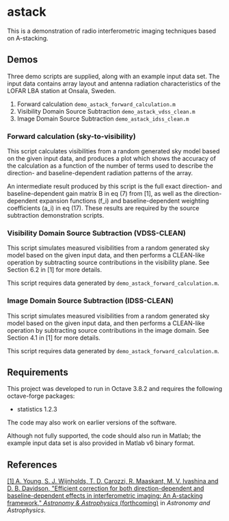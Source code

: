 # astack
This is a demonstration of radio interferometric imaging techniques based on A-stacking.

## Demos
Three demo scripts are supplied, along with an example input data set. The input data contains array layout and antenna radiation characteristics of the LOFAR LBA station at Onsala, Sweden.

1. Forward calculation `demo_astack_forward_calculation.m`
2. Visibility Domain Source Subtraction `demo_astack_vdss_clean.m`
3. Image Domain Source Subtraction `demo_astack_idss_clean.m`

### Forward calculation (sky-to-visibility)
This script calculates visibilities from a random generated sky model based on the given input data, and produces a plot which shows the accuracy of the calculation as a function of the number of terms used to describe the direction- and baseline-dependent radiation patterns of the array.

An intermediate result produced by this script is the full exact direction- and baseline-dependent gain matrix B in eq (7) from [1], as well as the direction-dependent expansion functions (f_i) and baseline-dependent weighting coefficients (a_i) in eq (17). These results are required by the source subtraction demonstration scripts.

### Visibility Domain Source Subtraction (VDSS-CLEAN)
This script simulates measured visibilities from a random generated sky model based on the given input data, and then performs a CLEAN-like operation by subtracting source contributions in the visibility plane. See Section 6.2 in [1] for more details.

This script requires data generated by `demo_astack_forward_calculation.m`.

### Image Domain Source Subtraction (IDSS-CLEAN)
This script simulates measured visibilities from a random generated sky model based on the given input data, and then performs a CLEAN-like operation by subtracting source contributions in the image domain. See Section 4.1 in [1] for more details.

This script requires data generated by `demo_astack_forward_calculation.m`.

## Requirements
This project was developed to run in Octave 3.8.2 and requires the following octave-forge packages:

* statistics 1.2.3

The code may also work on earlier versions of the software.

Although not fully supported, the code should also run in Matlab; the example input data set is also provided in Matlab v6 binary format.


## References
[[1] A. Young, S. J. Wijnholds, T. D. Carozzi, R. Maaskant, M. V. Ivashina and D. B. Davidson, "Efficient correction for both direction-dependent and baseline-dependent effects in interferometric imaging: An A-stacking framework," *Astronomy & Astrophysics* (forthcoming)](http://dx.doi.org/10.1051/0004-6361/201425492) in *Astronomy and Astrophysics*.
